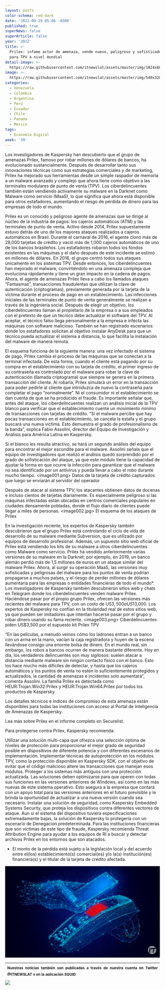 ```yaml
---
layout: posts
color-schema: red-dark
date: '2022-09-29 05:06 -0500'
published: true
superNews: false
superArticle: false
year: '2022'
title: >-
  Prilex: infame actor de amenaza, vende nuevo, peligroso y sofisticado malware
  para TPV a nivel mundial
detail-image: >-
  https://raw.githubusercontent.com/itnewslat/assets/master/img/1024x680/punto-de-venta-g.jpg
image: >-
  https://raw.githubusercontent.com/itnewslat/assets/master/img/540x320/punto-de-venta-p.jpg
categories:
  - Venezuela
  - Colombia
  - Argentina
  - Perú
  - Ecuador
  - Chile
  - Panama
  - Mexico
tags:
  - Economía Digital
week: '39'
---
```

Los investigadores de Kaspersky han descubierto que el grupo de amenazas Prilex, famoso por robar millones de dólares de bancos, ha evolucionado sustancialmente. Después de desarrollar tanto sus innovaciones técnicas como sus estrategias comerciales y de marketing, Prilex ha mejorado sus herramientas desde un simple raspador de memoria a un malware avanzado y complejo que ahora tiene como objetivo a las terminales modulares de punto de venta (TPV). Los ciberdelincuentes también están vendiendo activamente su malware en la Darknet como Malware como servicio (MaaS), lo que significa que ahora está disponible para otros estafadores, aumentando el riesgo de pérdida de dinero para las empresas de todo el mundo.
 
Prilex es un conocido y peligroso agente de amenazas que se dirige al núcleo de la industria de pagos: los cajeros automáticos (ATM) y las terminales de punto de venta. Activo desde 2014, Prilex supuestamente estuvo detrás de uno de los mayores ataques realizados a cajeros automáticos en Brasil. Durante el carnaval de 2016, el agente clonó más de 28,000 tarjetas de crédito y vació más de 1,000 cajeros automáticos de uno de los bancos brasileños. Los estafadores robaron todos los fondos existentes en las máquinas y el daño después de este incidente se estimó en millones de dólares.
En 2016, el grupo centró todos sus ataques únicamente en los sistemas TPV. Desde entonces, los ciberdelincuentes han mejorado el malware, convirtiéndolo en una amenaza compleja que evoluciona rápidamente y tiene un gran impacto en la cadena de pagos. Ahora, el agente de amenazas Prilex lleva a cabo los llamados ataques “Fantasmas”, transacciones fraudulentas que utilizan la clave de autenticación (criptogramas), previamente generada por la tarjeta de la víctima durante el proceso de pago en un establecimiento.
Las infecciones iniciales de las terminales de punto de venta generalmente se realizan a través de la ingeniería social. Después de elegir un objetivo, los ciberdelincuentes llaman al propietario de la empresa o a sus empleados con el pretexto de que un técnico debe actualizar el software del TPV. Al aceptar, el técnico falso llega personalmente a la empresa e infecta las máquinas con software malicioso. También se han registrado escenarios donde los estafadores solicitan al objetivo instalar AnyDesk para que un técnico pueda actualizar el sistema a distancia, lo que facilita la instalación del malware de manera remota.
 
El esquema funciona de la siguiente manera: una vez infectado el sistema de pago, Prilex cambia el proceso de las máquinas que se conectan a la terminal infectada. De esta forma, cuando el cliente está pagando por su compra en el establecimiento con su tarjeta de crédito, el primer ingreso de su contraseña es controlado por el malware para robar la clave de autenticación (llamada criptograma) que siempre se genera en la primera transacción del cliente. Al robarla, Prilex simulará un error en la transacción para poder pedirle al cliente que introduzca de nuevo la contraseña para completar el pago “normalmente”. Ni el consumidor ni el establecimiento se dan cuenta de que se ha producido el fraude.
Es importante señalar que, antes del ataque, los ciberdelincuentes realizan un análisis inicial de la TPV blanco para verificar que el establecimiento cuente un movimiento mínimo de transacciones con tarjetas de crédito. “Si el malware percibe que hay pocas transacciones en el establecimiento, se cancela la estafa y el grupo buscará una nueva víctima. Esto demuestra el grado de profesionalismo de la banda”, explica Fabio Assolini, director del Equipo de Investigación y Análisis para América Latina en Kaspersky.
 
Si el blanco les resulta atractivo, se hará un segundo análisis del equipo para encontrar el mejor escondite para el malware. Assolini señala que el equipo de investigadores que realizó el análisis quedó sorprendido por el grado de sofisticación del ataque, ya que este módulo tiene la capacidad de ajustar la forma en que ocurre la infección para garantizar que el malware no sea identificado por un antivirus y pueda llevar a cabo el robo durante mucho tiempo.
<image001.png>
Datos de la tarjeta de crédito capturados que luego se enviarán al servidor del operador
 
Después de atacar al sistema TPV, los atacantes obtienen datos de docenas e incluso cientos de tarjetas diariamente. Es especialmente peligroso si las máquinas infectadas están ubicadas en centros comerciales populares en ciudades densamente pobladas, donde el flujo diario de clientes puede llegar a miles de personas.
<image002.jpg>
El esquema de los ataques de Prilex
 
En la investigación reciente, los expertos de Kaspersky también descubrieron que el grupo Prilex está controlando el ciclo de vida de desarrollo de su malware mediante Subversion, que es utilizado por equipos de desarrollo profesional. Además, un supuesto sitio web oficial de Prilex está vendiendo los kits de su malware a otros ciberdelincuentes como Malware como servicio. Prilex ha vendido anteriormente varias versiones de su malware en la Darknet; por ejemplo, en 2019, un banco alemán perdió más de 1,5 millones de euros en un ataque similar del malware Prilex. Ahora, al surgir su operación MaaS, las versiones muy sofisticadas y peligrosas del malware para los puntos de venta podrían propagarse a muchos países, y el riesgo de perder millones de dólares aumentaría para las empresas o entidades financieras de todo el mundo*.
Los investigadores de Kaspersky también descubrieron sitios web y chats en Telegram donde los ciberdelincuentes venden malware Prilex. Haciéndose pasar por el propio grupo Prilex, ofrecen las versiones más recientes del malware para TPV, con un costo de US$3,500 a US$13,000. Los expertos de Kaspersky no confían en la titularidad real de estos sitios web, ya que pueden ser imitadores que intentan hacerse pasar por el grupo y robar dinero usando su fama reciente.
<image003.png>
Ciberdelincuentes piden US$3,500 por el supuesto kit Prilex TPV
 
“En las películas, a menudo vemos cómo los ladrones entran a un banco con un arma en la mano, vacían la caja registradora y huyen de la escena llevándose consigo una enorme bolsa de dinero. En el mundo real, sin embargo, los robos a bancos ocurren de manera bastante diferente. Hoy en día, los verdaderos delincuentes son muy sigilosos: suelen atacar a distancia mediante malware sin ningún contacto físico con el banco. Esto los hace mucho más difíciles de detectar, y hasta que los cajeros automáticos y los puntos de venta no estén lo suficientemente protegidos y actualizados, la cantidad de amenazas e incidentes solo aumentará”, comenta Assolini.
La familia Prilex es detectada como HEUR:Trojan.Win32.Prilex y HEUR:Trojan.Win64.Prilex por todos los productos de Kaspersky

Los detalles técnicos e índices de compromiso de esta amenaza están disponibles para todas las instituciones con acceso al Portal de Inteligencia de Amenazas de Kaspersky.

Lea más sobre Prilex en el informe completo en Securelist.

Para protegerse contra Prilex, Kaspersky recomienda:

Utilizar una solución multi-capa que ofrezca una selección óptima de niveles de protección para proporcionar el mejor grado de seguridad posible en dispositivos de diferente potencia y con diferentes escenarios de implementación.
Implementar técnicas de autoprotección en los módulos TPV, como la protección disponible en Kaspersky SDK, con el objetivo de evitar que el código malicioso altere las transacciones que manejan esos módulos.
Proteger a los sistemas más antiguos con una protección actualizada. Las soluciones deben optimizarse para que operen con todas sus funciones en las versiones anteriores de Windows, así como en las más nuevas de este sistema operativo. Esto asegura a la empresa que contará con un apoyo total para las versiones anteriores en el futuro previsible y le brinda la oportunidad de actualizar a una nueva versión cuando sea necesario.
Instalar una solución de seguridad, como Kaspersky Embedded Systems Security, que proteja los dispositivos contra diferentes vectores de ataque. Aun si el sistema del dispositivo tuviera especificaciones extremadamente bajas, la solución de Kaspersky lo protegería con un escenario de Denegación predeterminada.
Para las instituciones financieras que son víctimas de este tipo de fraude, Kaspersky recomienda Threat Attribution Engine para ayudar a los equipos de RI a buscar y detectar archivos Prilex en los entornos que son atacados.
 
* El monto de la pérdida está sujeto a la legislación local y del acuerdo entre el(los) establecimiento(s) comercial(es) y/o la(s) institución(es) financiera(s) y el titular de la tarjeta de crédito afectada.

![](https://raw.githubusercontent.com/itnewslat/assets/master/img/540x320/punto-de-venta-p.jpg)

<table style="height: 42px;" width="569">
<tbody>
<tr>
<td style="text-align: justify;"><sub><strong>Nuestras noticias también son publicadas a través de nuestra cuenta en Twitter <a href="https://twitter.com/itnewslat?lang=es">@ITNEWSLAT</a> y en la aplicación <a href="https://squidapp.co/en/">SQUID</a></strong></sub></td>
</tr>
</tbody>
</table>

<img src="https://tracker.metricool.com/c3po.jpg?hash=56f88a41e39ab42c063cc51676587a04"/>